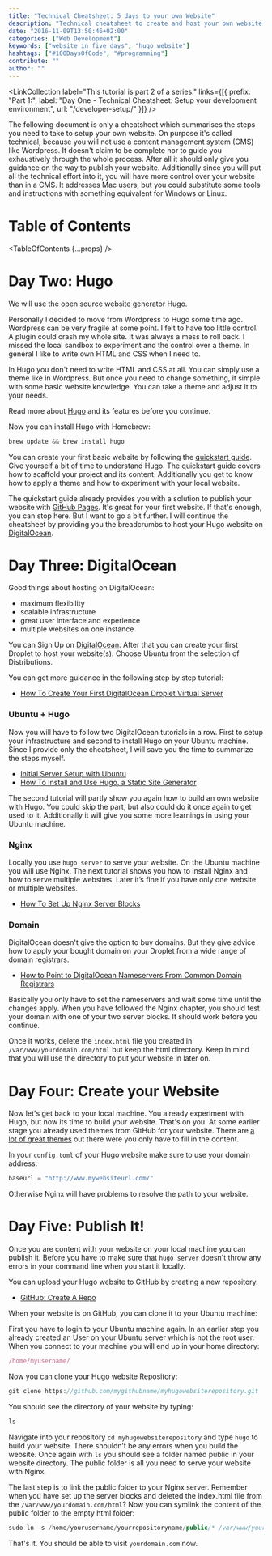 ```yaml
---
title: "Technical Cheatsheet: 5 days to your own Website"
description: "Technical cheatsheet to create and host your own website in five days. You will learn how to use Hugo and DigitalOcean to publish your website online. Hugo is a static website generator to..."
date: "2016-11-09T13:50:46+02:00"
categories: ["Web Development"]
keywords: ["website in five days", "hugo website"]
hashtags: ["#100DaysOfCode", "#programming"]
contribute: ""
author: ""
---
```


<Sponsorship />

<LinkCollection label="This tutorial is part 2 of a series." links={[{ prefix: "Part 1:", label: "Day One - Technical Cheatsheet: Setup your development environment", url: "/developer-setup/" }]} />

The following document is only a cheatsheet which summarises the steps you need to take to setup your own website. On purpose it's called technical, because you will not use a content management system (CMS) like Wordpress. It doesn't claim to be complete nor to guide you exhaustively through the whole process. After all it should only give you guidance on the way to publish your website. Additionally since you will put all the technical effort into it, you will have more control over your website than in a CMS. It addresses Mac users, but you could substitute some tools and instructions with something equivalent for Windows or Linux.

# Table of Contents

<TableOfContents {...props} />

# Day Two: Hugo

We will use the open source website generator Hugo.

Personally I decided to move from Wordpress to Hugo some time ago. Wordpress can be very fragile at some point. I felt to have too little control. A plugin could crash my whole site. It was always a mess to roll back. I missed the local sandbox to experiment and the control over a theme. In general I like to write own HTML and CSS when I need to.

In Hugo you don't need to write HTML and CSS at all. You can simply use a theme like in Wordpress. But once you need to change something, it simple with some basic website knowledge. You can take a theme and adjust it to your needs.

Read more about [Hugo](https://gohugo.io/) and its features before you continue.

Now you can install Hugo with Homebrew:

```javascript
brew update && brew install hugo
```

You can create your first basic website by following the [quickstart guide](https://gohugo.io/overview/quickstart/). Give yourself a bit of time to understand Hugo. The quickstart guide covers how to scaffold your project and its content. Additionally you get to know how to apply a theme and how to experiment with your local website.

The quickstart guide already provides you with a solution to publish your website with [GitHub Pages](https://pages.github.com/). It's great for your first website. If that's enough, you can stop here. But I want to go a bit further. I will continue the cheatsheet by providing you the breadcrumbs to host your Hugo website on [DigitalOcean](https://m.do.co/c/fb27c90322f3).

# Day Three: DigitalOcean

Good things about hosting on DigitalOcean:

* maximum flexibility
* scalable infrastructure
* great user interface and experience
* multiple websites on one instance

You can Sign Up on [DigitalOcean](https://m.do.co/c/fb27c90322f3). After that you can create your first Droplet to host your website(s). Choose Ubuntu from the selection of Distributions.

You can get more guidance in the following step by step tutorial:

* [How To Create Your First DigitalOcean Droplet Virtual Server](https://www.digitalocean.com/community/tutorials/how-to-create-your-first-digitalocean-droplet-virtual-server)

### Ubuntu + Hugo

Now you will have to follow two DigitalOcean tutorials in a row. First to setup your infrastructure and second to install Hugo on your Ubuntu machine. Since I provide only the cheatsheet, I will save you the time to summarize the steps myself.

* [Initial Server Setup with Ubuntu](https://www.digitalocean.com/community/tutorials/initial-server-setup-with-ubuntu-14-04)
* [How To Install and Use Hugo, a Static Site Generator](https://www.digitalocean.com/community/tutorials/how-to-install-and-use-hugo-a-static-site-generator-on-ubuntu-14-04)

The second tutorial will partly show you again how to build an own website with Hugo. You could skip the part, but also could do it once again to get used to it. Additionally it will give you some more learnings in using your Ubuntu machine.

### Nginx

Locally you use `hugo server` to serve your website. On the Ubuntu machine you will use Nginx. The next tutorial shows you how to install Nginx and how to serve multiple websites. Later it’s fine if you have only one website or multiple websites.

* [How To Set Up Nginx Server Blocks](https://www.digitalocean.com/community/tutorials/how-to-set-up-nginx-server-blocks-virtual-hosts-on-ubuntu-14-04-lts)

### Domain

DigitalOcean doesn't give the option to buy domains. But they give advice how to apply your bought domain on your Droplet from a wide range of domain registrars.

* [How to Point to DigitalOcean Nameservers From Common Domain Registrars](https://www.digitalocean.com/community/tutorials/how-to-point-to-digitalocean-nameservers-from-common-domain-registrars)

Basically you only have to set the nameservers and wait some time until the changes apply. When you have followed the Nginx chapter, you should test your domain with one of your two server blocks. It should work before you continue.

Once it works, delete the `index.html` file you created in `/var/www/yourdomain.com/html` but keep the html directory. Keep in mind that you will use the directory to put your website in later on.

# Day Four: Create your Website

Now let's get back to your local machine. You already experiment with Hugo, but now its time to build your website. That's on you. At some earlier stage you already used themes from GitHub for your website. There are [a lot of great themes](http://themes.gohugo.io/) out there were you only have to fill in the content.

In your `config.toml` of your Hugo website make sure to use your domain address:

```javascript
baseurl = "http://www.mywebsiteurl.com/"
```

Otherwise Nginx will have problems to resolve the path to your website.

# Day Five: Publish It!

Once you are content with your website on your local machine you can publish it. Before you have to make sure that `hugo server` doesn't throw any errors in your command line when you start it locally.

You can upload your Hugo website to GitHub by creating a new repository.

* [GitHub: Create A Repo](https://help.github.com/articles/create-a-repo/)

When your website is on GitHub, you can clone it to your Ubuntu machine:

First you have to login to your Ubuntu machine again. In an earlier step you already created an User on your Ubuntu server which is not the root user. When you connect to your machine you will end up in your home directory:

```javascript
/home/myusername/
```

Now you can clone your Hugo website Repository:

```javascript
git clone https://github.com/mygithubname/myhugowebsiterepository.git
```

You should see the directory of your website by typing:

```javascript
ls
```

Navigate into your repository `cd myhugowebsiterepository` and type `hugo` to build your website. There shouldn’t be any errors when you build the website. Once again with `ls` you should see a folder named public in your website directory. The public folder is all you need to serve your website with Nginx.

The last step is to link the public folder to your Nginx server. Remember when you have set up the server blocks and deleted the index.html file from the `/var/www/yourdomain.com/html`? Now you can symlink the content of the public folder to the empty html folder:

```javascript
sudo ln -s /home/yourusername/yourrepositoryname/public/* /var/www/yourdomain.com/html
```

That's it. You should be able to visit `yourdomain.com` now.
